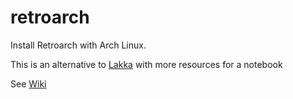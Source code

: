 # retroarch
Install Retroarch with Arch Linux. 

This is an alternative to [Lakka](https://www.lakka.tv/) with more resources for a notebook

See [Wiki](https://github.com/andguerreiro/retroarch/wiki)
